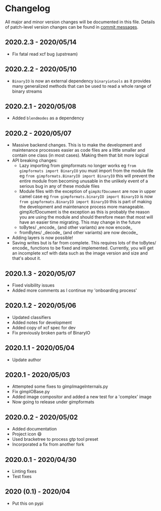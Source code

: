 # Changelog
All major and minor version changes will be documented in this file. Details of
patch-level version changes can be found in [commit messages](../../commits/master).

## 2020.2.3 - 2020/05/14
- Fix fatal read xcf bug (upstream)

## 2020.2.2 - 2020/05/10
- `BinaryIO` is now an external dependency `binaryiotools` as it provides many
  generalized methods that can be used to read a whole range of binary streams

## 2020.2.1 - 2020/05/08
- Added `blendmodes` as a dependency

## 2020.2 - 2020/05/07
- Massive backend changes. This is to make the development and maintenance
  processes easier as code files are a little smaller and contain one class (in
  most cases). Making them that bit more logical
- API breaking changes:
  - Lazy importing from gimpformats no longer works eg
  `from gimpformats import BinaryIO` you must import from the module file eg
  `from gimpformats.BinaryIO import BinaryIO` this will prevent the entire
  module from becoming unusable in the unlikely event of a serious bug in any
  of these module files
  - Module files with the exception of `gimpXcfDocument` are now in upper
  camel case eg `from gimpformats.binaryIO import BinaryIO` is now
  `from gimpformats.BinaryIO import BinaryIO` this is part of making the
  development and maintenance process more manageable. gimpXcfDocument is
  the exception as this is probably the reason you are using the module and
  should therefore mean that most will have an easier time migrating. This may
  change in the future
  - toBytes/ \_encode\_ (and other variants) are now encode\_
  - fromBytes/ \_decode\_ (and other variants) are now decode\_
- Adding layers is now possible!
- Saving writes but is far from complete. This requires lots of the toBytes/
  encode_ functions to be fixed and implemented. Currently, you will get an
  incomplete xcf with data such as the image version and size and that's about
  it.

## 2020.1.3 - 2020/05/07
- Fixed visibility issues
- Added more comments as I continue my 'onboarding process'

## 2020.1.2 - 2020/05/06
- Updated classifiers
- Added notes for development
- Added copy of xcf spec for dev
- Fix previously broken parts of BinaryIO

## 2020.1.1 - 2020/05/04
- Update author

## 2020.1 - 2020/05/03
- Attempted some fixes to gimpImageInternals.py
- Fix gimpIOBase.py
- Added image compositor and added a new test for a 'complex' image
- Now going to release under gimpformats

## 2020.0.2 - 2020/05/02
- Added documentation
- Project icon :smile:
- Used bracketree to process gtp tool preset
- Incorporated a fix from another fork

## 2020.0.1 - 2020/04/30
- Linting fixes
- Test fixes

## 2020 (0.1) - 2020/04
- Put this on pypi
